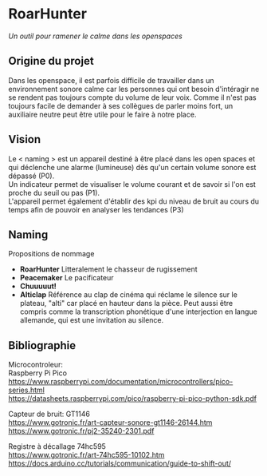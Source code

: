 # RoarHunter
_Un outil pour ramener le calme dans les openspaces_

## Origine du projet
Dans les openspace, il est parfois difficile de travailler dans un environnement sonore calme car les personnes qui ont besoin d'intéragir ne se rendent pas toujours compte du volume de leur voix. Comme il n'est pas toujours facile de demander à ses collègues de parler moins fort, un auxiliaire neutre peut être utile pour le faire à notre place.

## Vision
Le < naming > est un appareil destiné à être placé dans les open spaces et qui déclenche une alarme (lumineuse) dès qu'un certain volume sonore est dépassé (P0).  
Un indicateur permet de visualiser le volume courant et de savoir si l'on est proche du seuil ou pas (P1).  
L'appareil permet également d'établir des kpi du niveau de bruit au cours du temps afin de pouvoir en analyser les tendances (P3)  

## Naming
Propositions de nommage
- **RoarHunter** Litteralement le chasseur de rugissement
- **Peacemaker** Le pacificateur
- **Chuuuuut!** 
- **Alticlap** Référence au clap de cinéma qui réclame le silence sur le plateau, "alti" car placé en hauteur dans la pièce. Peut aussi être compris comme la transcription phonétique d'une interjection en langue allemande, qui est une invitation au silence.



## Bibliographie

Microcontroleur:  
Raspberry Pi Pico  
https://www.raspberrypi.com/documentation/microcontrollers/pico-series.html  
https://datasheets.raspberrypi.com/pico/raspberry-pi-pico-python-sdk.pdf

Capteur de bruit: GT1146  
https://www.gotronic.fr/art-capteur-sonore-gt1146-26144.htm  
https://www.gotronic.fr/pj2-35240-2301.pdf

Registre à décallage 74hc595  
https://www.gotronic.fr/art-74hc595-10102.htm  
https://docs.arduino.cc/tutorials/communication/guide-to-shift-out/

